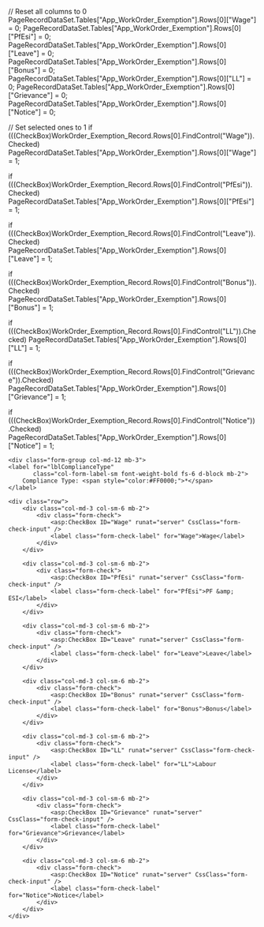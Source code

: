 // Reset all columns to 0
PageRecordDataSet.Tables["App_WorkOrder_Exemption"].Rows[0]["Wage"] = 0;
PageRecordDataSet.Tables["App_WorkOrder_Exemption"].Rows[0]["PfEsi"] = 0;
PageRecordDataSet.Tables["App_WorkOrder_Exemption"].Rows[0]["Leave"] = 0;
PageRecordDataSet.Tables["App_WorkOrder_Exemption"].Rows[0]["Bonus"] = 0;
PageRecordDataSet.Tables["App_WorkOrder_Exemption"].Rows[0]["LL"] = 0;
PageRecordDataSet.Tables["App_WorkOrder_Exemption"].Rows[0]["Grievance"] = 0;
PageRecordDataSet.Tables["App_WorkOrder_Exemption"].Rows[0]["Notice"] = 0;

// Set selected ones to 1
if (((CheckBox)WorkOrder_Exemption_Record.Rows[0].FindControl("Wage")).Checked)
    PageRecordDataSet.Tables["App_WorkOrder_Exemption"].Rows[0]["Wage"] = 1;

if (((CheckBox)WorkOrder_Exemption_Record.Rows[0].FindControl("PfEsi")).Checked)
    PageRecordDataSet.Tables["App_WorkOrder_Exemption"].Rows[0]["PfEsi"] = 1;

if (((CheckBox)WorkOrder_Exemption_Record.Rows[0].FindControl("Leave")).Checked)
    PageRecordDataSet.Tables["App_WorkOrder_Exemption"].Rows[0]["Leave"] = 1;

if (((CheckBox)WorkOrder_Exemption_Record.Rows[0].FindControl("Bonus")).Checked)
    PageRecordDataSet.Tables["App_WorkOrder_Exemption"].Rows[0]["Bonus"] = 1;

if (((CheckBox)WorkOrder_Exemption_Record.Rows[0].FindControl("LL")).Checked)
    PageRecordDataSet.Tables["App_WorkOrder_Exemption"].Rows[0]["LL"] = 1;

if (((CheckBox)WorkOrder_Exemption_Record.Rows[0].FindControl("Grievance")).Checked)
    PageRecordDataSet.Tables["App_WorkOrder_Exemption"].Rows[0]["Grievance"] = 1;

if (((CheckBox)WorkOrder_Exemption_Record.Rows[0].FindControl("Notice")).Checked)
    PageRecordDataSet.Tables["App_WorkOrder_Exemption"].Rows[0]["Notice"] = 1;



    <div class="form-group col-md-12 mb-3">
    <label for="lblComplianceType" 
           class="col-form-label-sm font-weight-bold fs-6 d-block mb-2">
        Compliance Type: <span style="color:#FF0000;">*</span>
    </label>

    <div class="row">
        <div class="col-md-3 col-sm-6 mb-2">
            <div class="form-check">
                <asp:CheckBox ID="Wage" runat="server" CssClass="form-check-input" />
                <label class="form-check-label" for="Wage">Wage</label>
            </div>
        </div>

        <div class="col-md-3 col-sm-6 mb-2">
            <div class="form-check">
                <asp:CheckBox ID="PfEsi" runat="server" CssClass="form-check-input" />
                <label class="form-check-label" for="PfEsi">PF &amp; ESI</label>
            </div>
        </div>

        <div class="col-md-3 col-sm-6 mb-2">
            <div class="form-check">
                <asp:CheckBox ID="Leave" runat="server" CssClass="form-check-input" />
                <label class="form-check-label" for="Leave">Leave</label>
            </div>
        </div>

        <div class="col-md-3 col-sm-6 mb-2">
            <div class="form-check">
                <asp:CheckBox ID="Bonus" runat="server" CssClass="form-check-input" />
                <label class="form-check-label" for="Bonus">Bonus</label>
            </div>
        </div>

        <div class="col-md-3 col-sm-6 mb-2">
            <div class="form-check">
                <asp:CheckBox ID="LL" runat="server" CssClass="form-check-input" />
                <label class="form-check-label" for="LL">Labour License</label>
            </div>
        </div>

        <div class="col-md-3 col-sm-6 mb-2">
            <div class="form-check">
                <asp:CheckBox ID="Grievance" runat="server" CssClass="form-check-input" />
                <label class="form-check-label" for="Grievance">Grievance</label>
            </div>
        </div>

        <div class="col-md-3 col-sm-6 mb-2">
            <div class="form-check">
                <asp:CheckBox ID="Notice" runat="server" CssClass="form-check-input" />
                <label class="form-check-label" for="Notice">Notice</label>
            </div>
        </div>
    </div>
</div>
